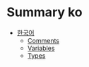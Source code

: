 # Summary ko

* [한국어](basics/README.md)
    * [Comments](basics/comments.md)
    * [Variables](basics/variables.md)
    * [Types](basics/types.md)